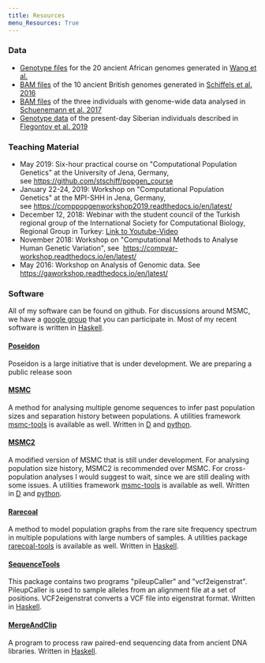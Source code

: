 ```yaml
---
title: Resources
menu_Resources: True
---
```


### Data

* [Genotype files](https://edmond.mpdl.mpg.de/imeji/collection/VYYcdabcr2gO5K3x?q=) for the 20 ancient African genomes generated in [Wang et al.](https://advances.sciencemag.org/content/6/24/eaaz0183)
* [BAM files](https://oc.gnz.mpg.de/owncloud/index.php/s/5TeIuQZpgQnfrM2) of the 10 ancient British genomes generated in [Schiffels et al. 2016](https://www.nature.com/articles/ncomms10408)
* [BAM files](https://oc.gnz.mpg.de/owncloud/index.php/s/EgVB24wWFZiHQ9u) of the three individuals with genome-wide data analysed in [Schuenemann et al. 2017](https://www.nature.com/articles/ncomms15694)
* [Genotype data](https://edmond.mpdl.mpg.de/imeji/collection/DZ77Fi_Dqj6TloxA) of the present-day Siberian individuals described in [Flegontov et al. 2019](https://www.nature.com/articles/s41586-019-1251-y)

### Teaching Material

-   May 2019: Six-hour practical course on "Computational Population
    Genetics" at the University of Jena, Germany,
    see <https://github.com/stschiff/popgen_course>
-   January 22-24, 2019: Workshop on "Computational Population
    Genetics" at the MPI-SHH in Jena, Germany,
    see <https://comppopgenworkshop2019.readthedocs.io/en/latest/>
-   December 12, 2018: Webinar with the student council of the Turkish regional group of the
International Society for Computational Biology, Regional Group in
Turkey: [Link to Youtube-Video](https://www.youtube.com/watch?v=qGW67OAbXD4&amp;amp=&amp;t=7s)
-   November 2018: Workshop on "Computational Methods to Analyse Human
    Genetic Variation", see
     <https://compvar-workshop.readthedocs.io/en/latest/>
-   May 2016: Workshop on Analysis of Genomic data. See
    <https://gaworkshop.readthedocs.io/en/latest/>

### Software

All of my software can be found on github. For discussions around MSMC,
we have a [google
group](https://groups.google.com/forum/#!forum/msmc-popgen) that you can
participate in. Most of my recent software is written
in [Haskell](https://www.haskell.org).

#### [Poseidon](https://www.github.com/stschiff/sequenceTools)

Poseidon is a large initiative that is under development.
We are preparing a public release soon

#### [MSMC](https://www.github.com/stschiff/msmc)

A method for analysing multiple genome sequences to infer past
population sizes and separation history between populations. A utilities
framework [msmc-tools](http://www.github.com/stschiff/msmc-tools) is
available as well. Written in [D](https://dlang.org) and
[python](https://www.python.org).

#### [MSMC2](https://www.github.com/stschiff/msmc2)

A modified version of MSMC that is still under development. For
analysing population size history, MSMC2 is recommended over MSMC. For
cross-population analyses I would suggest to wait, since we are still
dealing with some issues. A utilities framework
[msmc-tools](http://www.github.com/stschiff/msmc-tools) is available as
well. Written in [D](https://dlang.org) and
[python](https://www.python.org).

#### [Rarecoal](https://www.github.com/stschiff/rarecoal)

A method to model population graphs from the rare site frequency
spectrum in multiple populations with large numbers of samples. A
utilities package
[rarecoal-tools](https://github.com/stschiff/rarecoal-tools) is
available as well. Written in [Haskell](https://www.haskell.org).

#### [SequenceTools](https://www.github.com/stschiff/sequenceTools)

This package contains two programs "pileupCaller" and
"vcf2eigenstrat". PileupCaller is used to sample alleles from an
alignment file at a set of positions. VCF2eigenstrat converts a VCF file
into eigenstrat format. Written in [Haskell](https://www.haskell.org).

#### [MergeAndClip](https://github.com/stschiff/mergeAndClipFastq)

A program to process raw paired-end sequencing data from ancient DNA
libraries. Written in [Haskell](https://www.haskell.org).
